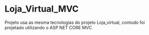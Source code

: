 # Loja_Virtual_MVC
Projeto usa as mesma tecnologias do projeto Loja_virtual, contudo foi projetado utilizando o ASP NET CORE MVC
